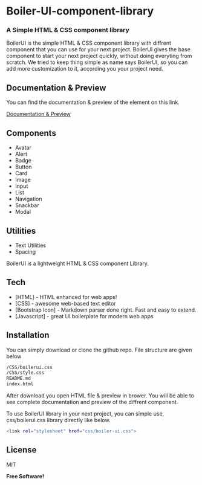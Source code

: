 # Boiler-UI-component-library
### A Simple HTML & CSS component library

BoilerUI is the simple HTML & CSS component library with diffrent component that you can use for your next project.
BoilerUI gives the base component to start your next project quickly, without doing everyting from scratch.
We tried to keep thing simple as name says BoilerUI, so you can add more customization to it, according you your project need.

## Documentation & Preview

You can find the documentation & preview of the element on this link. 

[Documentation & Preview](https://sanketr43.github.io/Boiler-UI-component-library/index.html)


## Components
- Avatar
- Alert
- Badge
- Button
- Card
- Image
- Input
- List
- Navigation
- Snackbar
- Modal

## Utilities
- Text Utilities
- Spacing

BoilerUI is a lightweight HTML & CSS component Library.

## Tech

- [HTML] - HTML enhanced for web apps!
- [CSS] - awesome web-based text editor
- [Bootstrap Icon] - Markdown parser done right. Fast and easy to extend.
- [Javascript] - great UI boilerplate for modern web apps

## Installation

You can simply download or clone the github repo.
File structure are given below

```sh
/CSS/boilerui.css
/CSS/style.css
README.md
index.html
```

After download you open HTML file & preview in brower. You will be able to see complete documentation and preview of the diffrent component.

To use BoilerUI library in your next project, you can simple use, css/boilerui.css library directly like below.

```sh
<link rel="stylesheet" href="css/boiler-ui.css">
```


## License

MIT

**Free Software!**

